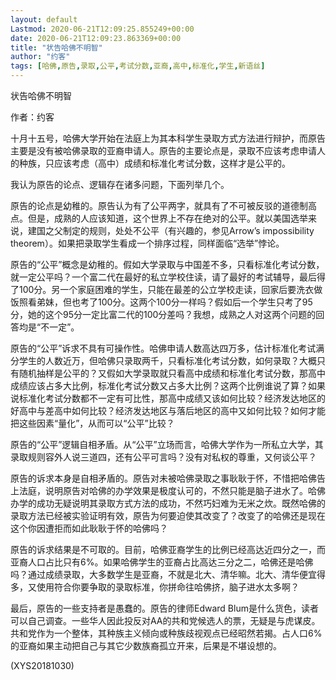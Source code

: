 ```yaml
---
layout: default
Lastmod: 2020-06-21T12:09:25.855249+00:00
date: 2020-06-21T12:09:23.863369+00:00
title: "状告哈佛不明智"
author: "约客"
tags: [哈佛,原告,录取,公平,考试分数,亚裔,高中,标准化,学生,新语丝]
---
```


状告哈佛不明智

作者：约客

十月十五号，哈佛大学开始在法庭上为其本科学生录取方式方法进行辩护，而原告主要是没有被哈佛录取的亚裔申请人。原告的主要论点是，录取不应该考虑申请人的种族，只应该考虑（高中）成绩和标准化考试分数，这样才是公平的。

我认为原告的论点、逻辑存在诸多问题，下面列举几个。

原告的论点是幼稚的。原告认为有了公平两字，就具有了不可被反驳的道德制高点。但是，成熟的人应该知道，这个世界上不存在绝对的公平。就以美国选举来说，建国之父制定的规则，处处不公平（有兴趣的，参见Arrow’s impossibility theorem）。如果把录取学生看成一个排序过程，同样面临“选举”悖论。

原告的“公平”概念是幼稚的。假如大学录取与中国差不多，只看标准化考试分数，就一定公平吗？一个富二代在最好的私立学校住读，请了最好的考试辅导，最后得了100分。另一个家庭困难的学生，只能在最差的公立学校走读，回家后要洗衣做饭照看弟妹，但也考了100分。这两个100分一样吗？假如后一个学生只考了95分，她的这个95分一定比富二代的100分差吗？我想，成熟之人对这两个问题的回答均是“不一定”。

原告的“公平”诉求不具有可操作性。哈佛申请人数高达四万多，估计标准化考试满分学生的人数近万，但哈佛只录取两千，只看标准化考试分数，如何录取？大概只有随机抽样是公平的？又假如大学录取就只看高中成绩和标准化考试分数，那高中成绩应该占多大比例，标准化考试分数又占多大比例？这两个比例谁说了算？如果说标准化考试分数都不一定有可比性，那高中成绩又该如何比较？经济发达地区的好高中与差高中如何比较？经济发达地区与落后地区的高中又如何比较？如何才能把这些因素“量化”，从而可以“公平”比较？

原告的“公平”逻辑自相矛盾。从“公平”立场而言，哈佛大学作为一所私立大学，其录取规则容外人说三道四，还有公平可言吗？没有对私权的尊重，又何谈公平？

原告的诉求本身是自相矛盾的。原告对未被哈佛录取之事耿耿于怀，不惜把哈佛告上法庭，说明原告对哈佛的办学效果是极度认可的，不然只能是脑子进水了。哈佛办学的成功无疑说明其录取方式方法的成功，不然巧妇难为无米之炊。既然哈佛的录取方法已经被实验证明有效，原告为何要迫使其改变了？改变了的哈佛还是现在这个你因遭拒而如此耿耿于怀的哈佛吗？

原告的诉求结果是不可取的。目前，哈佛亚裔学生的比例已经高达近四分之一，而亚裔人口占比只有6%。如果哈佛学生的亚裔占比高达三分之二，哈佛还是哈佛吗？通过成绩录取，大多数学生是亚裔，不就是北大、清华嘛。北大、清华便宜得多，又使用符合你要争取的录取标准，你拼命往哈佛挤，脑子进水太多啊？

最后，原告的一些支持者是愚蠢的。原告的律师Edward Blum是什么货色，读者可以自己调查。一些华人因此投反对AA的共和党候选人的票，无疑是与虎谋皮。共和党作为一个整体，其种族主义倾向或种族歧视观点已经昭然若揭。占人口6%的亚裔如果主动把自己与其它少数族裔孤立开来，后果是不堪设想的。

(XYS20181030)

